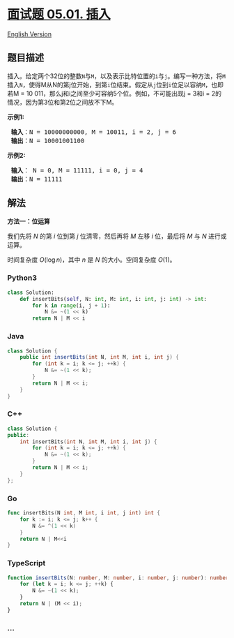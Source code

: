 # [面试题 05.01. 插入](https://leetcode.cn/problems/insert-into-bits-lcci)

[English Version](/lcci/05.01.Insert%20Into%20Bits/README_EN.md)

## 题目描述

<!-- 这里写题目描述 -->

<p>插入。给定两个32位的整数<code>N</code>与<code>M</code>，以及表示比特位置的<code>i</code>与<code>j</code>。编写一种方法，将<code>M</code>插入<code>N</code>，使得M从N的第j位开始，到第<code>i</code>位结束。假定从<code>j</code>位到<code>i</code>位足以容纳<code>M</code>，也即若M = 10 011，那么j和i之间至少可容纳5个位。例如，不可能出现j = 3和i = 2的情况，因为第3位和第2位之间放不下M。</p>

<p> <strong>示例1:</strong></p>

<pre>
<strong> 输入</strong>：N = 10000000000, M = 10011, i = 2, j = 6
<strong> 输出</strong>：N = 10001001100
</pre>

<p> <strong>示例2:</strong></p>

<pre>
<strong> 输入</strong>： N = 0, M = 11111, i = 0, j = 4
<strong> 输出</strong>：N = 11111
</pre>

## 解法

<!-- 这里可写通用的实现逻辑 -->

**方法一：位运算**

我们先将 $N$ 的第 $i$ 位到第 $j$ 位清零，然后再将 $M$ 左移 $i$ 位，最后将 $M$ 与 $N$ 进行或运算。

时间复杂度 $O(\log n)$，其中 $n$ 是 $N$ 的大小。空间复杂度 $O(1)$。

<!-- tabs:start -->

### **Python3**

<!-- 这里可写当前语言的特殊实现逻辑 -->

```python
class Solution:
    def insertBits(self, N: int, M: int, i: int, j: int) -> int:
        for k in range(i, j + 1):
            N &= ~(1 << k)
        return N | M << i
```

### **Java**

<!-- 这里可写当前语言的特殊实现逻辑 -->

```java
class Solution {
    public int insertBits(int N, int M, int i, int j) {
        for (int k = i; k <= j; ++k) {
            N &= ~(1 << k);
        }
        return N | M << i;
    }
}
```

### **C++**

```cpp
class Solution {
public:
    int insertBits(int N, int M, int i, int j) {
        for (int k = i; k <= j; ++k) {
            N &= ~(1 << k);
        }
        return N | M << i;
    }
};
```

### **Go**

```go
func insertBits(N int, M int, i int, j int) int {
	for k := i; k <= j; k++ {
		N &= ^(1 << k)
	}
	return N | M<<i
}
```

### **TypeScript**

```ts
function insertBits(N: number, M: number, i: number, j: number): number {
    for (let k = i; k <= j; ++k) {
        N &= ~(1 << k);
    }
    return N | (M << i);
}
```

### **...**

```

```

<!-- tabs:end -->
